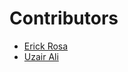 # **Contributors**

- [Erick Rosa](https://github.com/RosaErick)
- [Uzair Ali](https://github.com/uzair-ali10)